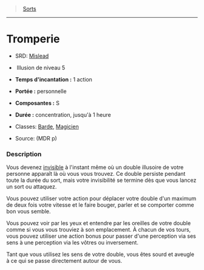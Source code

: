 ﻿---
!SpellItem
Family: SpellHD
Level: 5
Type: Illusion
CastingTime: 1 action
Range: personnelle
Components: S
Duration: concentration, jusqu'à 1 heure
Classes: '[Barde](hd_bard.md), [Magicien](hd_wizard.md)'
Id: spells_hd.md#tromperie
ParentLink: spells_hd.md#sorts
Name: Tromperie
ParentName: Sorts
NameLevel: 1
AltName: '[Mislead](srd_spells_mislead.md)'
Source: (MDR p)
Attributes: {}
AttributesDictionary: >+
  {}

---
> [Sorts](hd_spells.md)

---

# Tromperie

- SRD: [Mislead](srd_spells_mislead.md)

-  Illusion de niveau 5

- **Temps d'incantation :** 1 action

- **Portée :** personnelle

- **Composantes :** S

- **Durée :** concentration, jusqu'à 1 heure

- Classes: [Barde](hd_bard.md), [Magicien](hd_wizard.md)

- Source: (MDR p)

### Description

Vous devenez [invisible](hd_conditions_invisible.md) à l'instant même où un double illusoire de votre personne apparaît là où vous vous trouvez. Ce double persiste pendant toute la durée du sort, mais votre invisibilité se termine dès que vous lancez un sort ou attaquez.

Vous pouvez utiliser votre action pour déplacer votre double d'un maximum de deux fois votre vitesse et le faire bouger, parler et se comporter comme bon vous semble.

Vous pouvez voir par les yeux et entendre par les oreilles de votre double comme si vous vous trouviez à son emplacement. À chacun de vos tours, vous pouvez utiliser une action bonus pour passer d'une perception via ses sens à une perception via les vôtres ou inversement.

Tant que vous utilisez les sens de votre double, vous êtes sourd et aveugle à ce qui se passe directement autour de vous.

